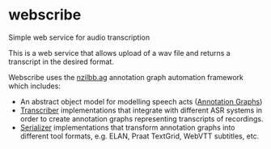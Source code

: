 # webscribe

Simple web service for audio transcription

This is a web service that allows upload of a wav file and returns a transcript in the
desired format.

Webscribe uses the [nzilbb.ag](https://github.com/nzilbb/ag) annotation graph automation
framework which includes:

- An abstract object model for modelling speech acts
  ([Annotation Graphs](https://nzilbb.github.io/ag/apidocs/nzilbb/ag/package-summary.html))
- [Transcriber](https://github.com/nzilbb/ag/tree/master/transcriber) implementations that
  integrate with different ASR systems in order to create annotation graphs representing
  transcripts of recordings. 
- [Serializer](https://github.com/nzilbb/ag/tree/master/formatter) implementations that
  transform annotation graphs into different tool formats, e.g. ELAN, Praat TextGrid,
  WebVTT subtitles, etc. 



